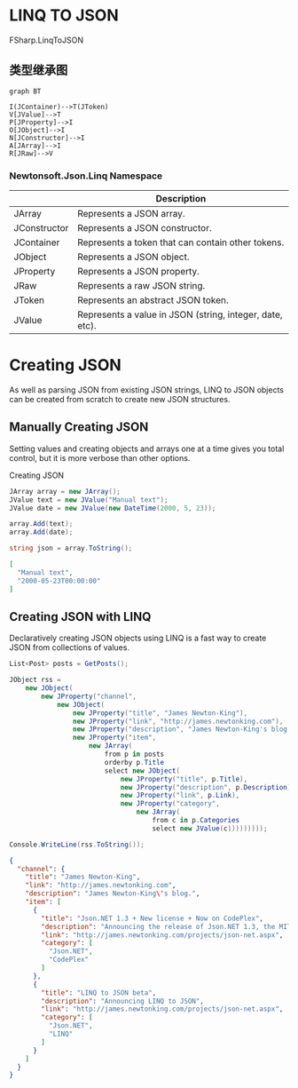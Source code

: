# LINQ TO JSON

FSharp.LinqToJSON

## 类型继承图

```mermaid
graph BT

I(JContainer)-->T(JToken)
V[JValue]-->T
P[JProperty]-->I
O[JObject]-->I
N[JConstructor]-->I
A[JArray]-->I
R[JRaw]-->V
```

### Newtonsoft.Json.Linq Namespace

|              | Description                                              |
| :----------- | -------------------------------------------------------- |
| JArray       | Represents a JSON array.                                 |
| JConstructor | Represents a JSON constructor.                           |
| JContainer   | Represents a token that can contain other tokens.        |
| JObject      | Represents a JSON object.                                |
| JProperty    | Represents a JSON property.                              |
| JRaw         | Represents a raw JSON string.                            |
| JToken       | Represents an abstract JSON token.                       |
| JValue       | Represents a value in JSON (string, integer, date, etc). |

# Creating JSON

As well as parsing JSON from existing JSON strings, LINQ to JSON objects can be created from scratch to create new JSON structures.

## Manually Creating JSON

Setting values and creating objects and arrays one at a time gives you total control, but it is more verbose than other options.

Creating JSON

```C#
JArray array = new JArray();
JValue text = new JValue("Manual text");
JValue date = new JValue(new DateTime(2000, 5, 23));

array.Add(text);
array.Add(date);

string json = array.ToString();
```

```json
[
  "Manual text",
  "2000-05-23T00:00:00"
]
```

## Creating JSON with LINQ

Declaratively creating JSON objects using LINQ is a fast way to create JSON from collections of values.

```C#
List<Post> posts = GetPosts();

JObject rss =
    new JObject(
        new JProperty("channel",
            new JObject(
                new JProperty("title", "James Newton-King"),
                new JProperty("link", "http://james.newtonking.com"),
                new JProperty("description", "James Newton-King's blog."),
                new JProperty("item",
                    new JArray(
                        from p in posts
                        orderby p.Title
                        select new JObject(
                            new JProperty("title", p.Title),
                            new JProperty("description", p.Description),
                            new JProperty("link", p.Link),
                            new JProperty("category",
                                new JArray(
                                    from c in p.Categories
                                    select new JValue(c)))))))));

Console.WriteLine(rss.ToString());
```

```json
{
  "channel": {
    "title": "James Newton-King",
    "link": "http://james.newtonking.com",
    "description": "James Newton-King\'s blog.",
    "item": [
      {
        "title": "Json.NET 1.3 + New license + Now on CodePlex",
        "description": "Announcing the release of Json.NET 1.3, the MIT license and being available on CodePlex",
        "link": "http://james.newtonking.com/projects/json-net.aspx",
        "category": [
          "Json.NET",
          "CodePlex"
        ]
      },
      {
        "title": "LINQ to JSON beta",
        "description": "Announcing LINQ to JSON",
        "link": "http://james.newtonking.com/projects/json-net.aspx",
        "category": [
          "Json.NET",
          "LINQ"
        ]
      }
    ]
  }
}
```




